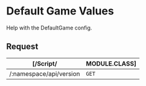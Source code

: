 # Default Game Values
Help with the DefaultGame config.

## Request
| [/Script/ | MODULE.CLASS] |
| - | - |
| /:namespace/api/version | `GET` |